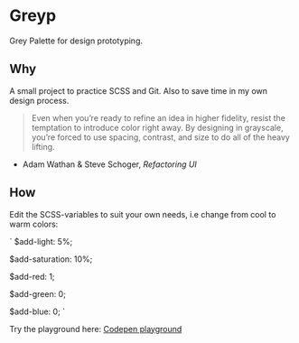 # Greyp
Grey Palette for design prototyping.

## Why
A small project to practice SCSS and Git. Also to save time in my own design process.

> Even when you’re ready to refine an idea in higher fidelity, resist the temptation to introduce color right away. By designing in grayscale, you’re forced to use spacing, contrast, and size to do all of the heavy lifting.
- Adam Wathan & Steve Schoger, *Refactoring UI*

## How
Edit the SCSS-variables to suit your own needs, i.e change from cool to warm colors:

`
$add-light: 5%;

$add-saturation: 10%;

$add-red: 1;

$add-green: 0;

$add-blue: 0;
`

Try the playground here: [Codepen playground](https://codepen.io/lissomliksom/pen/WNvoRzy?editors=1100)